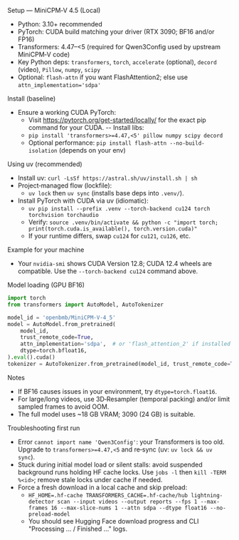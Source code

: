 Setup — MiniCPM‑V 4.5 (Local)

- Python: 3.10+ recommended
- PyTorch: CUDA build matching your driver (RTX 3090; BF16 and/or FP16)
- Transformers: 4.47–<5 (required for Qwen3Config used by upstream MiniCPM‑V code)
- Key Python deps: `transformers`, `torch`, `accelerate` (optional), `decord` (video), `Pillow`, `numpy`, `scipy`
- Optional: `flash-attn` if you want FlashAttention2; else use `attn_implementation='sdpa'`

Install (baseline)

- Ensure a working CUDA PyTorch:
  - Visit https://pytorch.org/get-started/locally/ for the exact pip command for your CUDA.
-- Install libs:
  - `pip install 'transformers>=4.47,<5' pillow numpy scipy decord`
  - Optional performance: `pip install flash-attn --no-build-isolation` (depends on your env)

Using uv (recommended)

- Install uv: `curl -LsSf https://astral.sh/uv/install.sh | sh`
- Project‑managed flow (lockfile):
  - `uv lock` then `uv sync` (installs base deps into `.venv/`).
- Install PyTorch with CUDA via uv (idiomatic):
  - `uv pip install --prefix .venv --torch-backend cu124 torch torchvision torchaudio`
  - Verify: `source .venv/bin/activate && python -c "import torch; print(torch.cuda.is_available(), torch.version.cuda)"`
  - If your runtime differs, swap `cu124` for `cu121`, `cu126`, etc.

Example for your machine

- Your `nvidia-smi` shows CUDA Version 12.8; CUDA 12.4 wheels are compatible. Use the `--torch-backend cu124` command above.

Model loading (GPU BF16)

```python
import torch
from transformers import AutoModel, AutoTokenizer

model_id = 'openbmb/MiniCPM-V-4_5'
model = AutoModel.from_pretrained(
    model_id,
    trust_remote_code=True,
    attn_implementation='sdpa',  # or 'flash_attention_2' if installed
    dtype=torch.bfloat16,
).eval().cuda()
tokenizer = AutoTokenizer.from_pretrained(model_id, trust_remote_code=True)
```

Notes

- If BF16 causes issues in your environment, try `dtype=torch.float16`.
- For large/long videos, use 3D‑Resampler (temporal packing) and/or limit sampled frames to avoid OOM.
- The full model uses ~18 GB VRAM; 3090 (24 GB) is suitable.

Troubleshooting first run

- Error `cannot import name 'Qwen3Config'`: your Transformers is too old. Upgrade to `transformers>=4.47,<5` and re‑sync (uv: `uv lock && uv sync`).
- Stuck during initial model load or silent stalls: avoid suspended background runs holding HF cache locks. Use `jobs -l` then `kill -TERM %<id>`; remove stale locks under cache if needed.
- Force a fresh download in a local cache and skip preload:
  - `HF_HOME=.hf-cache TRANSFORMERS_CACHE=.hf-cache/hub lightning-detector scan --input videos --output reports --fps 1 --max-frames 16 --max-slice-nums 1 --attn sdpa --dtype float16 --no-preload-model`
  - You should see Hugging Face download progress and CLI "Processing … / Finished …" logs.
